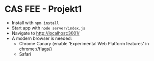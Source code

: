 # CAS FEE - Projekt1

* Install with ``npm install``
* Start app with ``node server/index.js``
* Navigate to [http://localhost:3001/](http://localhost:3001/)
* A modern browser is needed: 
  * Chrome Canary (enable 'Experimental Web Platform features' in chrome://flags/)
  * Safari
